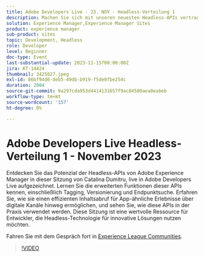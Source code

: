 ```yaml
---
title: Adobe Developers Live - 23. NOV - Headless-Verteilung 1
description: Machen Sie sich mit unseren neuesten Headless-APIs vertraut und erfahren Sie mehr über die erweiterten Funktionen dieser APIs, einschließlich Tagging, Versionierung und Endpunktsuche. Erfahren Sie, wie sie einen effizienten Inhaltsabruf für App-ähnliche Erlebnisse über digitale Kanäle hinweg ermöglichen, und sehen Sie, wie diese APIs in der Praxis verwendet werden. Diese Sitzung ist eine wertvolle Ressource für Entwickler, die Headless-Technologie für innovative Lösungen nutzen möchten.
solution: Experience Manager,Experience Manager Sites
product: experience manager
sub-product: sites
topic: Development, Headless
role: Developer
level: Beginner
doc-type: Event
last-substantial-update: 2023-11-15T00:00:00Z
jira: KT-14424
thumbnail: 3425627.jpeg
exl-id: 86bf94d6-deb5-49db-b919-f5de0fbe254c
duration: 2004
source-git-commit: 9a297cda953d4414131657f9ac84580aea0eabeb
workflow-type: tm+mt
source-wordcount: '157'
ht-degree: 0%

---
```


# Adobe Developers Live Headless-Verteilung 1 - November 2023

Entdecken Sie das Potenzial der Headless-APIs von Adobe Experience Manager in dieser Sitzung von Catalina Dumitru, live in Adobe Developers Live aufgezeichnet. Lernen Sie die erweiterten Funktionen dieser APIs kennen, einschließlich Tagging, Versionierung und Endpunktsuche. Erfahren Sie, wie sie einen effizienten Inhaltsabruf für App-ähnliche Erlebnisse über digitale Kanäle hinweg ermöglichen, und sehen Sie, wie diese APIs in der Praxis verwendet werden. Diese Sitzung ist eine wertvolle Ressource für Entwickler, die Headless-Technologie für innovative Lösungen nutzen möchten.

Fahren Sie mit dem Gespräch fort in [Experience League Communities](https://adobe.ly/3rJfZcN).

>[!VIDEO](https://video.tv.adobe.com/v/3425627/?learn=on)
